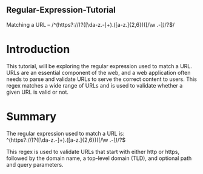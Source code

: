 ## Regular-Expression-Tutorial

Matching a URL – /^(https?:\/\/)?([\da-z\.-]+)\.([a-z\.]{2,6})([\/\w \.-]_)_\/?$/

# Introduction

This tutorial, will be exploring the regular expression used to match a URL. URLs are an essential component of the web, and a web application often needs to parse and validate URLs to serve the correct content to users. This regex matches a wide range of URLs and is used to validate whether a given URL is valid or not.

# Summary

The regular expression used to match a URL is: <br>
^(https?:\/\/)?([\da-z\.-]+)\.([a-z\.]{2,6})([\/\w \.-]_)_\/?$

This regex is used to validate URLs that start with either http or https, followed by the domain name, a top-level domain (TLD), and optional path and query parameters.
